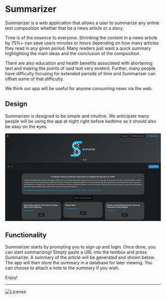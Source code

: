 # Summarizer

Summarizer is a web application that allows a user to summarize any online text composition whether that be a news article or a story.

Time is of the essence to everyone. Shrinking the content in a news article by 75%+ can save users minutes or hours depending on how many articles they read in any given period. Many readers just want a quick summary highlighting the main ideas and the conclusion of the composition.

There are also education and health benefits associated with shortening text and making the points of said text very evident. Further, many people have difficulty focusing for extended periods of time and Summarizer can offset some of that difficulty.

We think our app will be useful for anyone consuming news via the web.

## Design

Summarizer is designed to be simple and intuitive. We anticipate many people will be using the app at night right before bedtime so it should also be easy on the eyes.

<p align="center">
  <img src="logos/screenshot.png">
</p>

## Functionality

Summarizer starts by prompting you to sign up and login. Once done, you can start summarizing! Simply paste a URL into the textbox and press Summarize. A summary of the article will be generated and shown below. The app will then store the summary in a database for later viewing. You can choose to attach a note to the summary if you wish.

Enjoy!

---

![License](https://img.shields.io/github/license/adamalston/Summarizer)